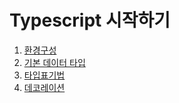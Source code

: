


# Typescript 시작하기


1. [환경구성](./doc/1.configuration.md)
2. [기본 데이터 타입](./doc/2.Basic_Types.md)
3. [타입표기법](./doc/type-notation.md)
3. [데코레이션](./doc/decoration.md)

